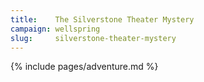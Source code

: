 ```yaml
---
title:    The Silverstone Theater Mystery
campaign: wellspring
slug:     silverstone-theater-mystery
---
```


{% include pages/adventure.md %}
